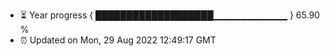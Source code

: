 - ⏳ Year progress { ███████████████████▁▁▁▁▁▁▁▁▁▁▁ } 65.90 %
- ⏰ Updated on Mon, 29 Aug 2022 12:49:17 GMT

